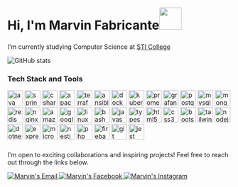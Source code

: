 <!--
**laFleur404/laFleur404** is a ✨ _special_ ✨ repository because its `README.md` (this file) appears on your GitHub profile.

Here are some ideas to get you started:

- 🔭 I’m currently working on ...
- 🌱 I’m currently learning ...
- 👯 I’m looking to collaborate on ...
- 🤔 I’m looking for help with ...
- 💬 Ask me about ...
- 📫 How to reach me: ...
- 😄 Pronouns: ...
- ⚡ Fun fact: ...
-->

<h1 align="left">Hi, I'm Marvin Fabricante<img src="https://media.giphy.com/media/jsHVvDpDMCwbyLuYM0/giphy.gif" width="50"></h1>

###

<p align="left">I'm currently studying Computer Science at <a href="https://www.sti.edu/programs-details.asp?p=Mg==">STI College</a></p>

![GitHub stats](https://github-readme-stats.vercel.app/api?username=laFleur404)  

###

<h3 align="left">Tech Stack and Tools</h3>

<div align="left">
  <img src="https://skillicons.dev/icons?i=java" height="35" alt="java logo"  />
  <img src="https://cdn.jsdelivr.net/gh/devicons/devicon/icons/spring/spring-original.svg" height="35" alt="spring logo"  />
  <img src="https://skillicons.dev/icons?i=cs" height="35" alt="csharp logo"  />
  <img src="https://skillicons.dev/icons?i=kafka" height="35" alt="apachekafka logo"  />
  <img src="https://cdn.jsdelivr.net/gh/devicons/devicon/icons/terraform/terraform-original.svg" height="35" alt="terraform logo"  />
  <img src="https://cdn.jsdelivr.net/gh/devicons/devicon/icons/ansible/ansible-original.svg" height="35" alt="ansible logo"  />
  <img src="https://skillicons.dev/icons?i=docker" height="35" alt="docker logo"  />
  <img src="https://skillicons.dev/icons?i=kubernetes" height="35" alt="kubernetes logo"  />
  <img src="https://skillicons.dev/icons?i=prometheus" height="35" alt="prometheus logo"  />
  <img src="https://skillicons.dev/icons?i=grafana" height="35" alt="grafana logo"  />
  <img src="https://skillicons.dev/icons?i=postgres" height="35" alt="postgresql logo"  />
  <img src="https://skillicons.dev/icons?i=mysql" height="35" alt="mysql logo"  />
  <img src="https://skillicons.dev/icons?i=mongodb" height="35" alt="mongodb logo"  />
  <img src="https://skillicons.dev/icons?i=redis" height="35" alt="redis logo"  />
  <img src="https://cdn.jsdelivr.net/gh/devicons/devicon/icons/nginx/nginx-original.svg" height="35" alt="nginx logo"  />
  <img src="https://skillicons.dev/icons?i=aws" height="35" alt="amazonwebservices logo"  />
  <img src="https://skillicons.dev/icons?i=gcp" height="35" alt="googlecloud logo"  />
  <img src="https://skillicons.dev/icons?i=linux" height="35" alt="linux logo"  />
  <img src="https://skillicons.dev/icons?i=bash" height="35" alt="bash logo"  />
  <img src="https://skillicons.dev/icons?i=js" height="35" alt="javascript logo"  />
  <img src="https://skillicons.dev/icons?i=ts" height="35" alt="typescript logo"  />
  <img src="https://skillicons.dev/icons?i=html" height="35" alt="html5 logo"  />
  <img src="https://skillicons.dev/icons?i=css" height="35" alt="css3 logo"  />
  <img src="https://skillicons.dev/icons?i=bootstrap" height="35" alt="bootstrap logo"  />
  <img src="https://skillicons.dev/icons?i=tailwind" height="35" alt="tailwindcss logo"  />
  <img src="https://cdn.jsdelivr.net/gh/devicons/devicon/icons/nodejs/nodejs-original.svg" height="35" alt="nodejs logo"  />
  <img src="https://cdn.jsdelivr.net/gh/devicons/devicon/icons/dotnetcore/dotnetcore-original.svg" height="35" alt="dotnetcore logo"  />
  <img src="https://skillicons.dev/icons?i=express" height="35" alt="express logo"  />
  <img src="https://cdn.jsdelivr.net/gh/devicons/devicon/icons/microsoftsqlserver/microsoftsqlserver-plain.svg" height="35" alt="microsoftsqlserver logo"  />
  <img src="https://skillicons.dev/icons?i=nestjs" height="35" alt="nestjs logo"  />
  <img src="https://skillicons.dev/icons?i=php" height="35" alt="php logo"  />
  <img src="https://skillicons.dev/icons?i=firebase" height="35" alt="firebase logo"  />
  <img src="https://skillicons.dev/icons?i=git" height="35" alt="git logo"  />
  <img src="https://skillicons.dev/icons?i=jest" height="35" alt="jest logo"  />
</div>

###

I'm open to exciting collaborations and inspiring projects!
Feel free to reach out through the links below. 

<a href="mailto:marvinfabricante630@gmail.com">
  <img alt="Marvin's Email" src="https://img.shields.io/badge/-E--mail-1A4730?style=flat-square&logo=Gmail&logoColor=white" />
</a>

<a href="https://www.facebook.com/marvin.fabricante.7">
  <img alt="Marvin's Facebook" src="https://img.shields.io/badge/-Facebook-1877F2?style=flat-square&logo=Facebook&logoColor=white" />
</a>

<a href="https://www.instagram.com/ignicoach" target="_blank">
  <img alt="Marvin's Instagram" src="https://img.shields.io/badge/-Instagram-E4405F?style=flat-square&logo=Instagram&logoColor=white" />
</a>
